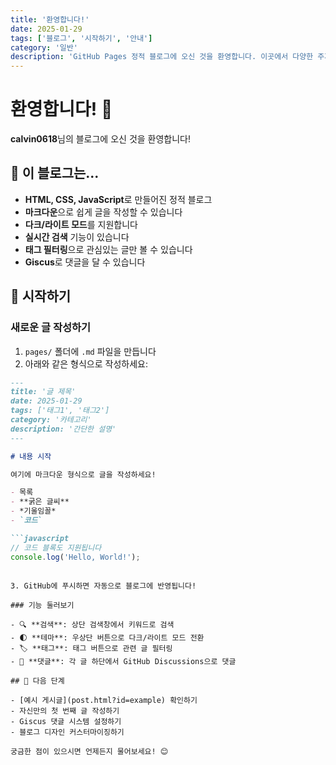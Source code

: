 ```yaml
---
title: '환영합니다!'
date: 2025-01-29
tags: ['블로그', '시작하기', '안내']
category: '일반'
description: 'GitHub Pages 정적 블로그에 오신 것을 환영합니다. 이곳에서 다양한 주제의 글들을 만나보세요.'
---
```


# 환영합니다! 🎉

**calvin0618**님의 블로그에 오신 것을 환영합니다!

## 📖 이 블로그는...

- **HTML, CSS, JavaScript**로 만들어진 정적 블로그
- **마크다운**으로 쉽게 글을 작성할 수 있습니다
- **다크/라이트 모드**를 지원합니다
- **실시간 검색** 기능이 있습니다
- **태그 필터링**으로 관심있는 글만 볼 수 있습니다
- **Giscus**로 댓글을 달 수 있습니다

## 🚀 시작하기

### 새로운 글 작성하기

1. `pages/` 폴더에 `.md` 파일을 만듭니다
2. 아래와 같은 형식으로 작성하세요:

```markdown
---
title: '글 제목'
date: 2025-01-29
tags: ['태그1', '태그2']
category: '카테고리'
description: '간단한 설명'
---

# 내용 시작

여기에 마크다운 형식으로 글을 작성하세요!

- 목록
- **굵은 글씨**
- *기울임꼴*
- `코드`

```javascript
// 코드 블록도 지원됩니다
console.log('Hello, World!');
```
```

3. GitHub에 푸시하면 자동으로 블로그에 반영됩니다!

### 기능 둘러보기

- 🔍 **검색**: 상단 검색창에서 키워드로 검색
- 🌓 **테마**: 우상단 버튼으로 다크/라이트 모드 전환
- 🏷️ **태그**: 태그 버튼으로 관련 글 필터링
- 💬 **댓글**: 각 글 하단에서 GitHub Discussions으로 댓글

## 📂 다음 단계

- [예시 게시글](post.html?id=example) 확인하기
- 자신만의 첫 번째 글 작성하기
- Giscus 댓글 시스템 설정하기
- 블로그 디자인 커스터마이징하기

궁금한 점이 있으시면 언제든지 물어보세요! 😊
